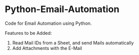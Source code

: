 # Python-Email-Automation
Code for Email Automation using Python. 

Features to be Added:
1) Read Mail IDs from a Sheet, and send Mails automatically
2) Add Attachments with the E-Mail
  
 
 
